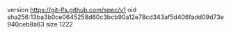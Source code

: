 version https://git-lfs.github.com/spec/v1
oid sha256:13ba3b0ce0645258d60c3bcb90a12e78cd343af5d406fadd09d73e940ceb8a63
size 1222
